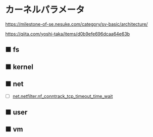 # カーネルパラメータ
https://milestone-of-se.nesuke.com/category/sv-basic/architecture/  

https://qiita.com/yoshi-taka/items/d0b9efe696dcaa64e63b
## ■ fs
## ■ kernel
## ■ net
- [ ] [net.netfilter.nf_conntrack_tcp_timeout_time_wait](https://github.com/thetaru/memorandum/tree/master/OS/Linux/Common/net.netfilter.nf_conntrack_tcp_timeout_time_wait)
## ■ user
## ■ vm

